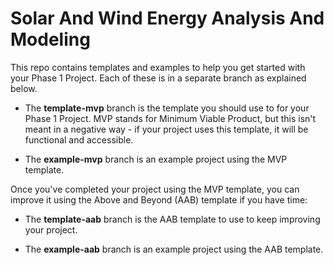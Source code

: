 # Solar And Wind Energy Analysis And Modeling

This repo contains templates and examples to help you get started with your Phase 1 Project. Each of these is in a separate branch as explained below.

- The **template-mvp** branch is the template you should use to for your Phase 1 Project. MVP stands for Minimum Viable Product, but this isn't meant in a negative way - if your project uses this template, it will be functional and accessible.

- The **example-mvp** branch is an example project using the MVP template.

Once you've completed your project using the MVP template, you can improve it using the Above and Beyond (AAB) template if you have time:

- The **template-aab** branch is the AAB template to use to keep improving your project.

- The **example-aab** branch is an example project using the AAB template.
